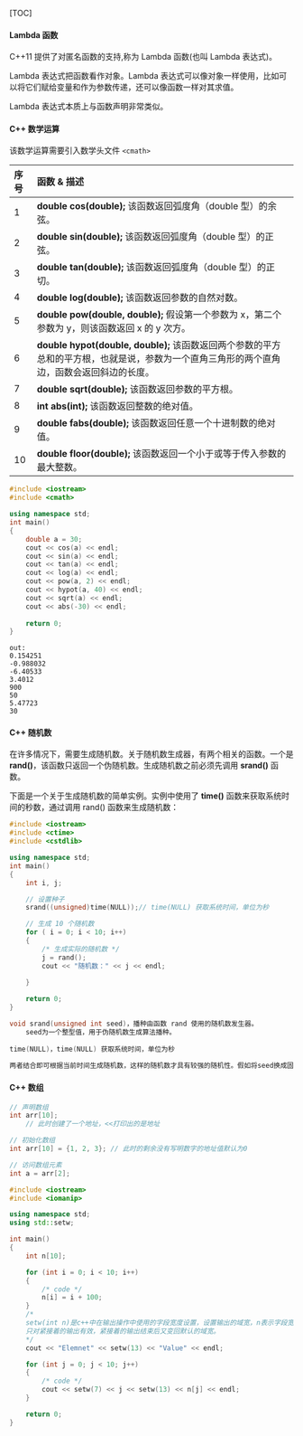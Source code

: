 [TOC]







#### Lambda 函数

C++11 提供了对匿名函数的支持,称为 Lambda 函数(也叫 Lambda 表达式)。

Lambda 表达式把函数看作对象。Lambda 表达式可以像对象一样使用，比如可以将它们赋给变量和作为参数传递，还可以像函数一样对其求值。

Lambda 表达式本质上与函数声明非常类似。



#### C++ 数学运算

该数学运算需要引入数学头文件 `<cmath>`

| 序号 | 函数 & 描述                                                  |
| :--- | :----------------------------------------------------------- |
| 1    | **double cos(double);** 该函数返回弧度角（double 型）的余弦。 |
| 2    | **double sin(double);** 该函数返回弧度角（double 型）的正弦。 |
| 3    | **double tan(double);** 该函数返回弧度角（double 型）的正切。 |
| 4    | **double log(double);** 该函数返回参数的自然对数。           |
| 5    | **double pow(double, double);** 假设第一个参数为 x，第二个参数为 y，则该函数返回 x 的 y 次方。 |
| 6    | **double hypot(double, double);** 该函数返回两个参数的平方总和的平方根，也就是说，参数为一个直角三角形的两个直角边，函数会返回斜边的长度。 |
| 7    | **double sqrt(double);** 该函数返回参数的平方根。            |
| 8    | **int abs(int);** 该函数返回整数的绝对值。                   |
| 9    | **double fabs(double);** 该函数返回任意一个十进制数的绝对值。 |
| 10   | **double floor(double);** 该函数返回一个小于或等于传入参数的最大整数。 |

```c++
#include <iostream>
#include <cmath>

using namespace std;
int main()
{
    double a = 30;
    cout << cos(a) << endl;
    cout << sin(a) << endl;
    cout << tan(a) << endl;
    cout << log(a) << endl;
    cout << pow(a, 2) << endl;
    cout << hypot(a, 40) << endl;
    cout << sqrt(a) << endl;
    cout << abs(-30) << endl;
    
    return 0;    
}
```

```shell
out:
0.154251
-0.988032
-6.40533
3.4012
900
50
5.47723
30
```



#### C++ 随机数

在许多情况下，需要生成随机数。关于随机数生成器，有两个相关的函数。一个是 **rand()**，该函数只返回一个伪随机数。生成随机数之前必须先调用 **srand()** 函数。

下面是一个关于生成随机数的简单实例。实例中使用了 **time()** 函数来获取系统时间的秒数，通过调用 rand() 函数来生成随机数：

```C++
#include <iostream>
#include <ctime>
#include <cstdlib>

using namespace std;
int main()
{
    int i, j;

    // 设置种子
    srand((unsigned)time(NULL));// time(NULL) 获取系统时间，单位为秒

    // 生成 10 个随机数
    for ( i = 0; i < 10; i++)
    {
        /* 生成实际的随机数 */
        j = rand();
        cout << "随机数：" << j << endl;

    }
    
    return 0;
}
```

```C++
void srand(unsigned int seed)，播种由函数 rand 使用的随机数发生器。
    seed为一个整型值，用于伪随机数生成算法播种。
    
time(NULL)，time(NULL) 获取系统时间，单位为秒
    
两者结合即可根据当前时间生成随机数，这样的随机数才具有较强的随机性。假如将seed换成固定的数，那么生成的随机数无论运行多少次都是固定的。
```



#### C++ 数组

```c++
// 声明数组
int arr[10];
	// 此时创建了一个地址，<<打印出的是地址

// 初始化数组
int arr[10] = {1, 2, 3}; // 此时的剩余没有写明数字的地址值默认为0

// 访问数组元素
int a = arr[2];
```

```C++
#include <iostream>
#include <iomanip>

using namespace std;
using std::setw;

int main()
{
    int n[10];

    for (int i = 0; i < 10; i++)
    {
        /* code */
        n[i] = i + 100;
    }
    /*
    setw(int n)是c++中在输出操作中使用的字段宽度设置，设置输出的域宽，n表示字段宽度。
    只对紧接着的输出有效，紧接着的输出结束后又变回默认的域宽。
    */
    cout << "Elemnet" << setw(13) << "Value" << endl; 

    for (int j = 0; j < 10; j++)
    {
        /* code */
        cout << setw(7) << j << setw(13) << n[j] << endl;
    }

    return 0;   
}
```

